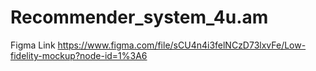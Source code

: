 # Recommender_system_4u.am
Figma Link https://www.figma.com/file/sCU4n4i3felNCzD73lxvFe/Low-fidelity-mockup?node-id=1%3A6
